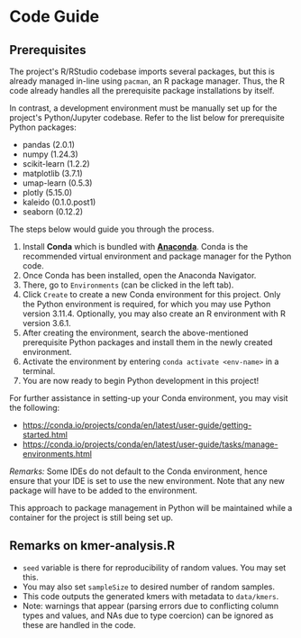 # Code Guide

## Prerequisites
The project's R/RStudio codebase imports several packages,
but this is already managed in-line using `pacman`, an R package manager.
Thus, the R code already handles all the prerequisite package installations
by itself.

In contrast, a development environment must be manually set up for the project's
Python/Jupyter codebase. Refer to the list below for prerequisite Python packages:
- pandas (2.0.1)
- numpy (1.24.3)
- scikit-learn (1.2.2)
- matplotlib (3.7.1)
- umap-learn (0.5.3)
- plotly (5.15.0)
- kaleido (0.1.0.post1)
- seaborn (0.12.2)

The steps below would guide you through the process.
1. Install **Conda** which is bundled with [**Anaconda**](https://www.anaconda.com/download). 
Conda is the recommended virtual environment and package
manager for the Python code.
2. Once Conda has been installed, open the Anaconda Navigator.
3. There, go to `Environments` (can be clicked in the left tab).
4. Click `Create` to create a new Conda environment for this project.
Only the Python environment is required, for which you may use Python version 
3.11.4. Optionally, you may also create an R environment with R version 3.6.1.
5. After creating the environment, search the above-mentioned prerequisite Python packages 
and install them in the newly created environment.
6. Activate the environment by entering `conda activate <env-name>` in a terminal.
7. You are now ready to begin Python development in this project!

For further assistance in setting-up your Conda environment,
you may visit the following:
- https://conda.io/projects/conda/en/latest/user-guide/getting-started.html
- https://conda.io/projects/conda/en/latest/user-guide/tasks/manage-environments.html

*Remarks:*
Some IDEs do not default to the Conda environment, hence ensure that
your IDE is set to use the new environment.
Note that any new package will have to be added to the environment.

This approach to package management in Python will be maintained
while a container for the project is still being set up.

## Remarks on kmer-analysis.R
* `seed` variable is there for reproducibility of random values. You may set this.
* You may also set `sampleSize` to desired number of random samples.
* This code outputs the generated kmers with metadata to `data/kmers`. 
* Note: warnings that appear (parsing errors due to conflicting column types and values,
and NAs due to type coercion) can be ignored as these are handled in the code.